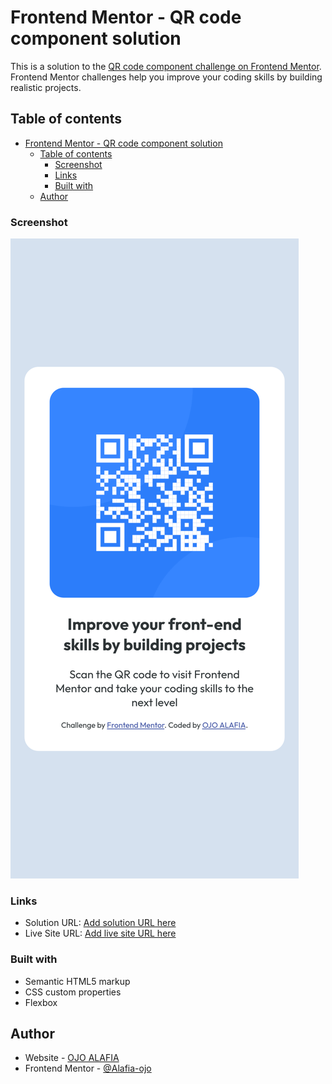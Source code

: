 # Frontend Mentor - QR code component solution

This is a solution to the [QR code component challenge on Frontend Mentor](https://www.frontendmentor.io/challenges/qr-code-component-iux_sIO_H). Frontend Mentor challenges help you improve your coding skills by building realistic projects. 

## Table of contents

- [Frontend Mentor - QR code component solution](#frontend-mentor---qr-code-component-solution)
  - [Table of contents](#table-of-contents)
    - [Screenshot](#screenshot)
    - [Links](#links)
    - [Built with](#built-with)
  - [Author](#author)



### Screenshot

![](./images/qr-screenshot-mobile.png) 

### Links

- Solution URL: [Add solution URL here](https://github.com/pandacodes1/qr-code-component)
- Live Site URL: [Add live site URL here](https://pandacodes1.github.io/qr-code-component/)



### Built with

- Semantic HTML5 markup
- CSS custom properties
- Flexbox



## Author

- Website - [OJO ALAFIA](https://alafiaojo.netlify.app)
- Frontend Mentor - [@Alafia-ojo](https://www.frontendmentor.io/profile/Alafia-Ojo)
